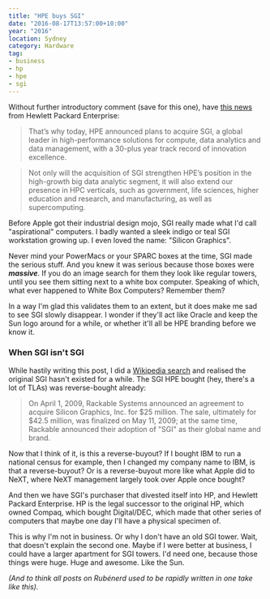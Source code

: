 ```yaml
---
title: "HPE buys SGI"
date: "2016-08-17T13:57:00+10:00"
year: "2016"
location: Sydney
category: Hardware
tag:
- business
- hp
- hpe
- sgi
---
```

Without further introductory comment (save for this one), have [this news] from Hewlett Packard Enterprise:

> That’s why today, HPE announced plans to acquire SGI, a global leader in high-performance solutions for compute, data analytics and data management, with a 30-plus year track record of innovation excellence.  

> Not only will the acquisition of SGI strengthen HPE’s position in the high-growth big data analytic segment, it will also extend our presence in HPC verticals, such as government, life sciences, higher education and research, and manufacturing, as well as supercomputing.

Before Apple got their industrial design mojo, SGI really made what I'd call "aspirational" computers. I badly wanted a sleek indigo or teal SGI workstation growing up. I even loved the name: "Silicon Graphics".

Never mind your PowerMacs or your SPARC boxes at the time, SGI made the serious stuff. And you knew it was serious because those boxes were ***massive***. If you do an image search for them they look like regular towers, until you see them sitting next to a white box computer. Speaking of which, what ever happened to White Box Computers? Remember them?

In a way I'm glad this validates them to an extent, but it does make me sad to see SGI slowly disappear. I wonder if they'll act like Oracle and keep the Sun logo around for a while, or whether it'll all be HPE branding before we know it.

### When SGI isn't SGI

While hastily writing this post, I did a [Wikipedia search] and realised the original SGI hasn't existed for a while. The SGI HPE bought (hey, there's a lot of TLAs) was reverse-bought already:

> On April 1, 2009, Rackable Systems announced an agreement to acquire Silicon Graphics, Inc. for $25 million. The sale, ultimately for $42.5 million, was finalized on May 11, 2009; at the same time, Rackable announced their adoption of "SGI" as their global name and brand.

Now that I think of it, is this a reverse-buyout? If I bought IBM to run a national census for example, then I changed my company name to IBM, is that a reverse-buyout? Or is a reverse-buyout more like what Apple did to NeXT, where NeXT management largely took over Apple once bought?

And then we have SGI's purchaser that divested itself into HP, and Hewlett Packard Enterprise. HP is the legal successor to the original HP, which owned Compaq, which bought Digital/DEC, which made that other series of computers that maybe one day I'll have a physical specimen of.

This is why I'm not in business. Or why I don't have an old SGI tower. Wait, that doesn't explain the second one. Maybe if I were better at business, I could have a larger apartment for SGI towers. I'd need one, because those things were huge. Huge and awesome. Like the Sun.

<p style="font-style:italic">(And to think all posts on Rubénerd used to be rapidly written in one take like this).</p>

[this news]: https://www.hpe.com/us/en/newsroom/news-archive/featured-article/2016/08/hpe-acquires-sgi-data-analytics-high-performance-computing.html
[Wikipedia search]: https://en.wikipedia.org/wiki/Silicon_Graphics_International

